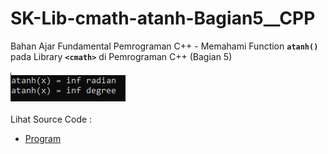# SK-Lib-cmath-atanh-Bagian5__CPP
Bahan Ajar Fundamental Pemrograman C++ - Memahami Function <code><b>atanh()</b></code> pada Library <code><b>&lt;cmath></b></code> di Pemrograman C++ (Bagian 5)<br><br>
<img src="https://github.com/RizkyKhapidsyah/SK-Lib-cmath-atanh-Bagian5__CPP/blob/master/SK-Lib-cmath-atanh-Bagian5__CPP/result/001.PNG"><br><br>
Lihat Source Code : <br>
- <a href="https://github.com/RizkyKhapidsyah/SK-Lib-cmath-atanh-Bagian5__CPP/blob/master/SK-Lib-cmath-atanh-Bagian5__CPP/Source.cpp">Program</a>
